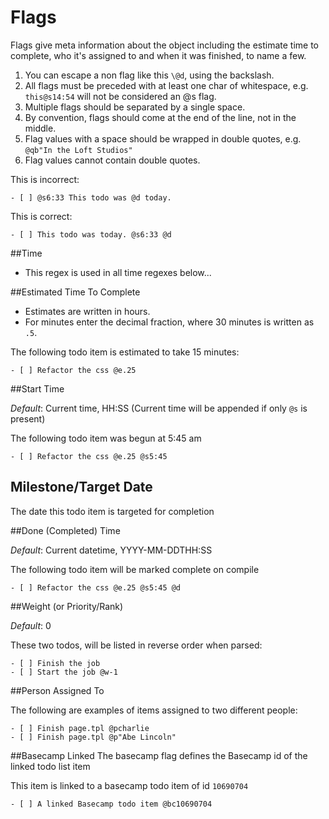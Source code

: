 # Flags
Flags give meta information about the object including the estimate time to complete, who it's assigned to and when it was finished, to name a few.

1. You can escape a non flag like this `\@d`, using the backslash.
1. All flags must be preceded with at least one char of whitespace, e.g. `this@s14:54` will not be considered an @s flag.
1. Multiple flags should be separated by a single space.
2. By convention, flags should come at the end of the line, not in the middle.
3. Flag values with a space should be wrapped in double quotes, e.g. `@qb"In the Loft Studios"`
4. Flag values cannot contain double quotes.

This is incorrect:

    - [ ] @s6:33 This todo was @d today.
    
This is correct:

    - [ ] This todo was today. @s6:33 @d

##Time

* This regex is used in all time regexes below...

##Estimated Time To Complete

* Estimates are written in hours.
* For minutes enter the decimal fraction, where 30 minutes is written as `.5`.

The following todo item is estimated to take 15 minutes:

    - [ ] Refactor the css @e.25

##Start Time

_Default_: Current time, HH:SS (Current time will be appended if only `@s` is present)

The following todo item was begun at 5:45 am

    - [ ] Refactor the css @e.25 @s5:45
    
## Milestone/Target Date

The date this todo item is targeted for completion

##Done (Completed) Time

_Default_: Current datetime, YYYY-MM-DDTHH:SS

The following todo item will be marked complete on compile

    - [ ] Refactor the css @e.25 @s5:45 @d
    
##Weight (or Priority/Rank)

_Default_: 0

These two todos, will be listed in reverse order when parsed:

    - [ ] Finish the job
    - [ ] Start the job @w-1

##Person Assigned To

The following are examples of items assigned to two different people:

    - [ ] Finish page.tpl @pcharlie
    - [ ] Finish page.tpl @p"Abe Lincoln"
    
##Basecamp Linked
The basecamp flag defines the Basecamp id of the linked todo list item

This item is linked to a basecamp todo item of id `10690704`

    - [ ] A linked Basecamp todo item @bc10690704